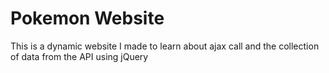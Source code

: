 # Pokemon Website
This is a dynamic website I made to learn about ajax call and the collection of data from the API using jQuery
